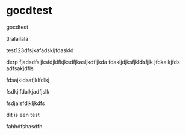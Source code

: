 # gocdtest
gocdtest


tlralallala


test123dfsjkafadskljfdaskld



derp
fjadsdfsljksfdjklfkjksdfjkasljkdfljkda
fdakljdjksfjkldsfjlk
jfdkalkjfds
adfsakjdfls


fdsajkldsafjklfdlkj


fsdkjlfdalkjadfjslk

fsdjalsfdjkljkdfs

dit is een test


fahhdfshasdfh
